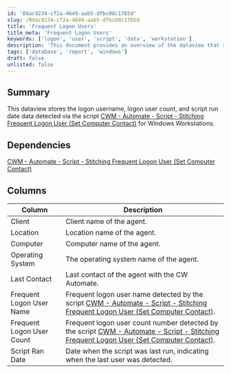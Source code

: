 ```yaml
---
id: '0dac9234-cf2a-4649-aab5-dfbc08c1765d'
slug: /0dac9234-cf2a-4649-aab5-dfbc08c1765d
title: 'Frequent Logon Users'
title_meta: 'Frequent Logon Users'
keywords: ['logon', 'user', 'script', 'data', 'workstation']
description: 'This document provides an overview of the dataview that stores logon username, logon user count, and script run date data detected via the script for Windows Workstations. It details the dependencies and the columns included in the dataview.'
tags: ['database', 'report', 'windows']
draft: false
unlisted: false
---
```


## Summary

This dataview stores the logon username, logon user count, and script run date data detected via the script [CWM - Automate - Script - Stitching Frequent Logon User (Set Computer Contact)](/docs/bef87782-0d9d-40f0-96c5-d30b589b57b4) for Windows Workstations.

## Dependencies

[CWM - Automate - Script - Stitching Frequent Logon User (Set Computer Contact)](/docs/bef87782-0d9d-40f0-96c5-d30b589b57b4)

## Columns

| Column                        | Description                                                                                                           |
|-------------------------------|-----------------------------------------------------------------------------------------------------------------------|
| Client                        | Client name of the agent.                                                                                            |
| Location                      | Location name of the agent.                                                                                          |
| Computer                      | Computer name of the agent.                                                                                          |
| Operating System              | The operating system name of the agent.                                                                              |
| Last Contact                  | Last contact of the agent with the CW Automate.                                                                     |
| Frequent Logon User Name      | Frequent logon user name detected by the script [CWM - Automate - Script - Stitching Frequent Logon User (Set Computer Contact)](/docs/bef87782-0d9d-40f0-96c5-d30b589b57b4). |
| Frequent Logon User Count      | Frequent logon user count number detected by the script [CWM - Automate - Script - Stitching Frequent Logon User (Set Computer Contact)](/docs/bef87782-0d9d-40f0-96c5-d30b589b57b4). |
| Script Ran Date               | Date when the script was last run, indicating when the last user was detected.                                     |

